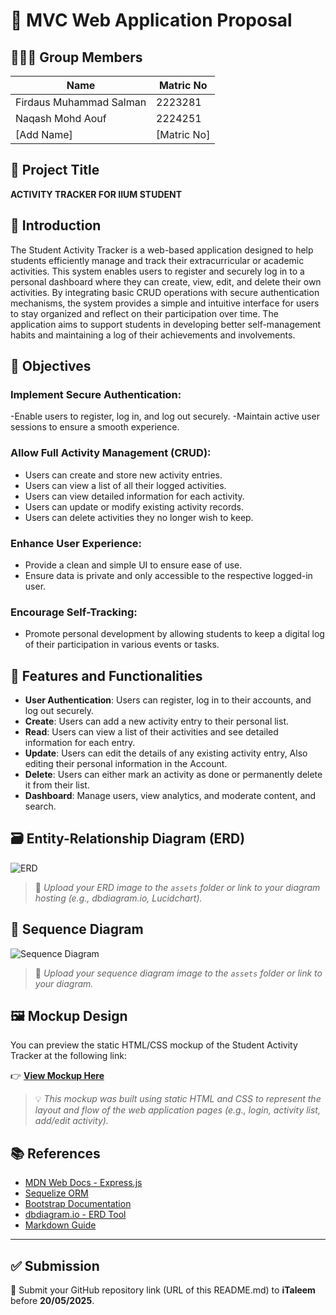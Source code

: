 # 📄 MVC Web Application Proposal

## 🧑‍🤝‍🧑 Group Members
| Name                     | Matric No   |
|--------------------------|-------------|
| Firdaus Muhammad Salman  | 2223281     |
| Naqash Mohd Aouf         |  2224251    |
| [Add Name]               | [Matric No] |

## 📌 Project Title
**ACTIVITY TRACKER FOR IIUM STUDENT**

## 📝 Introduction

The Student Activity Tracker is a web-based application designed to help students efficiently manage and track their extracurricular or academic activities. This system enables users to register and securely log in to a personal dashboard where they can create, view, edit, and delete their own activities. By integrating basic CRUD operations with secure authentication mechanisms, the system provides a simple and intuitive interface for users to stay organized and reflect on their participation over time. The application aims to support students in developing better self-management habits and maintaining a log of their achievements and involvements.

## 🎯 Objectives

### Implement Secure Authentication:
-Enable users to register, log in, and log out securely.
-Maintain active user sessions to ensure a smooth experience.
### Allow Full Activity Management (CRUD):
- Users can create and store new activity entries.
- Users can view a list of all their logged activities.
- Users can view detailed information for each activity.
- Users can update or modify existing activity records.
- Users can delete activities they no longer wish to keep.
### Enhance User Experience:
- Provide a clean and simple UI to ensure ease of use.
- Ensure data is private and only accessible to the respective logged-in user.
 ### Encourage Self-Tracking:
- Promote personal development by allowing students to keep a digital log of their participation in various events or tasks.

## 🔧 Features and Functionalities

- **User Authentication**: Users can register, log in to their accounts, and log out securely.
- **Create**: Users can add a new activity entry to their personal list.
- **Read**: Users can view a list of their activities and see detailed information for each entry.
- **Update**: Users can edit the details of any existing activity entry, Also editing their personal information in the Account.
- **Delete**: Users can either mark an activity as done or permanently delete it from their list.
- **Dashboard**: Manage users, view analytics, and moderate content, and search.

## 🗃️ Entity-Relationship Diagram (ERD)

![ERD](./assets/erd-diagram.png)

> 📎 _Upload your ERD image to the `assets` folder or link to your diagram hosting (e.g., dbdiagram.io, Lucidchart)._

## 🔁 Sequence Diagram

![Sequence Diagram](./assets/sequence-diagram.png)

> 📎 _Upload your sequence diagram image to the `assets` folder or link to your diagram._

## 🖼️ Mockup Design

You can preview the static HTML/CSS mockup of the Student Activity Tracker at the following link:

👉 [**View Mockup Here**](https://salmanfrds.github.io/SAT_Mockup/)

> 💡 _This mockup was built using static HTML and CSS to represent the layout and flow of the web application pages (e.g., login, activity list, add/edit activity)._

## 📚 References

- [MDN Web Docs - Express.js](https://developer.mozilla.org/en-US/docs/Learn/Server-side/Express_Nodejs)
- [Sequelize ORM](https://sequelize.org/)
- [Bootstrap Documentation](https://getbootstrap.com/)
- [dbdiagram.io - ERD Tool](https://dbdiagram.io/)
- [Markdown Guide](https://www.markdownguide.org/)

---

## ✅ Submission

📎 Submit your GitHub repository link (URL of this README.md) to **iTaleem** before **20/05/2025**.
